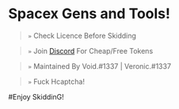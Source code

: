 # Spacex Gens and Tools!

> `»` Check Licence Before Skidding

> `»` Join [Discord](https://discord.gg/spacex) For Cheap/Free Tokens

> `»` Maintained By Void.#1337 | Veronic.#1337 

> `»` Fuck Hcaptcha!

#Enjoy SkiddinG!
